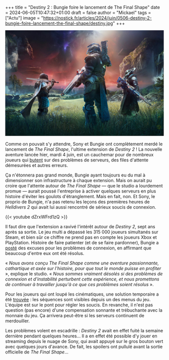+++
title = "Destiny 2 : Bungie foire le lancement de The Final Shape"
date = 2024-06-05T10:47:32+01:00
draft = false
author = "Mickael"
tags = ["Actu"]
image = "https://nostick.fr/articles/2024/juin/0506-destiny-2-bungie-foire-lancement-the-final-shape/destiny.jpg"
+++

![Destiny 2](destiny.jpg "") 

Comme on pouvait s'y attendre, Sony et Bungie ont complètement merdé le lancement de *The Final Shape*, l'ultime extension de *Destiny 2* ! La nouvelle aventure lancée hier, mardi 4 juin, est un cauchemar pour de nombreux joueurs qui [butent](https://x.com/tomwarren/status/1798064189963227611) sur des problèmes de serveurs, des files d'attente démesurées et autres erreurs.

Ça n'étonnera pas grand monde, Bungie ayant toujours eu du mal à  dimensionner son infrastructure à chaque extension. Mais on aurait pu croire que l'attente autour de *The Final Shape* — que le studio a lourdement promue — aurait poussé l'entreprise à activer quelques serveurs en plus histoire d'éviter les goulots d'étranglement. Mais en fait, non. Et Sony, le proprio de Bungie, n'a pas retenu les leçons des premières heures de *Helldivers 2* qui avait lui aussi rencontré de sérieux soucis de connexion.

{{< youtube dZrxWFrd1zQ >}} 

Il faut dire que l'extension a ravivé l'intérêt autour de *Destiny 2*, sept ans après sa sortie. Le jeu multi a dépassé les 315 000 joueurs simultanés sur Steam, et bien sûr ce chiffre ne prend pas en compte les joueurs Xbox et PlayStation. Histoire de faire patienter (et de se faire pardonner), Bungie a [posté](https://x.com/Destiny2Team/status/1798195541291188323) des excuses pour les problèmes de connexion, en affirmant que beaucoup d'entre eux ont été résolus. 

« *Nous avons conçu The Final Shape comme une aventure passionnante, cathartique et axée sur l'histoire, pour que tout le monde puisse en profiter* », explique le studio. « *Nous sommes vraiment désolés si des problèmes de connexion et d'instabilité perturbent cette expérience, et nous promettons de continuer à travailler jusqu'à ce que ces problèmes soient résolus* ».

Pour les joueurs qui ont loupé les cinématiques, une solution temporaire a été [trouvée](https://x.com/Destiny2Team/status/1798195548278964315) : les séquences sont visibles depuis un des menus du jeu. L'équipe est sur le pont pour régler les soucis. En revanche, il n'est pas question (pas encore) d'une compensation sonnante et trébuchante avec la monnaie du jeu. Ça arrivera peut-être si les serveurs continuent de merdouiller.

Les problèmes volent en escadrille : *Destiny 2* avait en effet fuité la semaine dernière pendant quelques heures… Il a en effet été possible d'y jouer en streaming depuis le nuage de Sony, qui avait appuyé sur le gros bouton vert avec quelques jours d'avance. De fait, les spoilers ont pullulé avant la sortie officielle de *The Final Shape*…